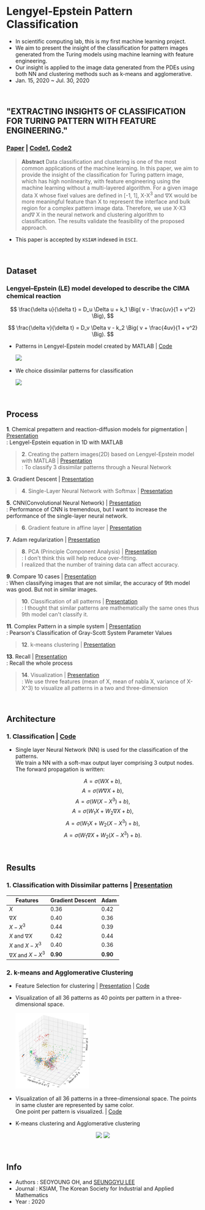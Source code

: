 # Lengyel-Epstein Pattern Classification
- In scientific computing lab, this is my first machine learning project.  
- We aim to present the insight of the classification for pattern images generated from the Turing models using machine learning with feature engineering.
- Our insight is applied to the image data generated from the PDEs using both NN and clustering methods such as k-means and agglomerative.
- Jan. 15, 2020 ~ Jul. 30, 2020

&nbsp;
&nbsp;
&nbsp;

## "EXTRACTING INSIGHTS OF CLASSIFICATION FOR TURING PATTERN WITH FEATURE ENGINEERING."  
### [Paper](https://koreascience.kr/article/JAKO202028959353470.page) | [Code1](https://github.com/standing-o/Machine_Learning_with_Patterns_Based_on_Lengyel-Epstein_model/tree/master/Classification_of_Pattern_Images), [Code2](https://github.com/standing-o/Machine_Learning_with_Patterns_Based_on_Lengyel-Epstein_model/tree/master/Clustering_with_features)
> **Abstract** Data classification and clustering is one of the most common applications of the machine learning. In this paper, we aim to provide the insight of the classification for Turing pattern image, which has high nonlinearity, with feature engineering using the machine learning without a multi-layered algorithm. For a given image data X whose fixel values are defined in [-1, 1], X-X<sup>3</sup> and ∇X would be more meaningful feature than X to represent the interface and bulk region for a complex pattern image data. Therefore, we use X-X3 and∇ X in the neural network and clustering algorithm to classification. The results validate the feasibility of the proposed approach.
- This paper is accepted by `KSIAM` indexed in `ESCI`.


&nbsp;
&nbsp;
&nbsp;

## Dataset
### Lengyel–Epstein (LE) model developed to describe the CIMA chemical reaction

$$
\frac{\delta u}{\delta t} = D_u \Delta u + k_1 \Big( v - \frac{uv}{1 + v^2} \Big),
$$

$$
\frac{\delta v}{\delta t} = D_v \Delta v - k_2 \Big( v + \frac{4uv}{1 + v^2} \Big).
$$


- Patterns in Lengyel-Epstein model created by MATLAB | [Code](https://github.com/standing-o/Lengyel-Epstein_Pattern_Classification/tree/master/Lengyel-Epstein_patterns)
  
  <img src="https://github.com/standing-o/Lengyel-Epstein_Pattern_Classification/blob/master/MD_images/pattern.jpg?raw=True" width="50%">

- We choice dissimilar patterns for classification

  <img src="https://github.com/standing-o/Lengyel-Epstein_Pattern_Classification/blob/master/MD_images/dissimilar_patterns.jpg?raw=True" width="40%">

&nbsp;
&nbsp;
&nbsp;

## Process
**1**. Chemical prepattern and reaction-diffusion models for pigmentation | [Presentation](https://github.com/standing-o/Lengyel-Epstein_Pattern_Classification/blob/master/Presentation/1.%2020200115.pdf)  
    : Lengyel-Epstein equation in 1D with MATLAB  
      
> **2**. Creating the pattern images(2D) based on Lengyel-Epstein model with MATLAB | [Presentation](https://github.com/standing-o/Lengyel-Epstein_Pattern_Classification/blob/master/Presentation/2.%2020200212.pdf)  
    : To classify 3 dissimilar patterns through a Neural Network  
      
**3**. Gradient Descent | [Presentation](https://github.com/standing-o/Lengyel-Epstein_Pattern_Classification/blob/master/Presentation/3.%2020200219.pdf)  
  
> **4**. Single-Layer Neural Network with Softmax | [Presentation](https://github.com/standing-o/Lengyel-Epstein_Pattern_Classification/blob/master/Presentation/4.%2020200226.pdf)  
  
**5**. CNN(Convolutional Neural Network) | [Presentation](https://github.com/standing-o/Lengyel-Epstein_Pattern_Classification/blob/master/Presentation/5.%2020200311.pdf)  
    : Performance of CNN is tremendous, but I want to increase the performance of the single-layer neural network.  
      
> **6**. Gradient feature in affine layer | [Presentation](https://github.com/standing-o/Lengyel-Epstein_Pattern_Classification/blob/master/Presentation/6.%2020200315.pdf)  
  
**7**. Adam regularization | [Presentation](https://github.com/standing-o/Lengyel-Epstein_Pattern_Classification/blob/master/Presentation/7.%2020200323.pdf)  
  
> **8**. PCA (Principle Component Analysis) | [Presentation](https://github.com/standing-o/Lengyel-Epstein_Pattern_Classification/blob/master/Presentation/8.%2020200330.pdf)  
    : I don't think this will help reduce over-fitting.  
I realized that the number of training data can affect accuracy.  
  
**9**. Compare 10 cases | [Presentation](https://github.com/standing-o/Lengyel-Epstein_Pattern_Classification/blob/master/Presentation/9.%2020200413.pdf)  
    : When classifying images that are not similar, the accuracy of 9th model was good. But not in similar images.  
      
> **10**. Classification of all patterns | [Presentation](https://github.com/standing-o/Lengyel-Epstein_Pattern_Classification/blob/master/Presentation/10.%2020200427.pdf)  
    : I thought that similar patterns are mathematically the same ones thus 9th model can't classify it.  
      
**11**. Complex Pattern in a simple system | [Presentation](https://github.com/standing-o/Lengyel-Epstein_Pattern_Classification/blob/master/Presentation/11.%2020200504.pdf)  
    : Pearson's Classification of Gray-Scott System Parameter Values  
      
> **12**. k-means clustering | [Presentation](https://github.com/standing-o/Lengyel-Epstein_Pattern_Classification/blob/master/Presentation/12.%2020200511.pdf)  

**13**. Recall | [Presentation](https://github.com/standing-o/Lengyel-Epstein_Pattern_Classification/blob/master/Presentation/13.%2020200708.pdf)  
    : Recall the whole process

> **14**. Visualization | [Presentation](https://github.com/standing-o/Lengyel-Epstein_Pattern_Classification/blob/master/Presentation/14.%2020200715.pdf)  
    : We use three features (mean of X, mean of nabla X, variance of X-X^3) to visualize all patterns in a two and three-dimension

&nbsp;
&nbsp;
&nbsp;

## Architecture
### 1. Classification | [Code](https://github.com/standing-o/Lengyel-Epstein_Pattern_Classification/tree/master/Classification_of_Pattern_Images)  
- Single layer Neural Network (NN) is used for the classification of the patterns.  
We train a NN with a soft-max output layer comprising 3 output nodes.
The forward propagation is written:  

$$
A = \sigma (WX + b),
$$
$$
A = \sigma (W \nabla X + b),
$$
$$
A = \sigma (W (X-X^3) + b),
$$
$$
A = \sigma (W_1 X + W_2 \nabla X + b),
$$
$$
A = \sigma (W_1 X + W_2 (X-X^3) + b),
$$
$$
A = \sigma (W_1 \nabla X + W_2 (X-X^3) + b).
$$

&nbsp;
&nbsp;
&nbsp;

## Results
### 1. Classification with Dissimilar patterns | [Presentation](https://github.com/standing-o/Lengyel-Epstein_Pattern_Classification/blob/master/Presentation/9.%2020200413.pdf)   
|Features|Gradient Descent|Adam|
|---|---|---|
|$X$|0.36|0.42|
|$\nabla X$|0.40|0.36|
|$X-X^3$|0.44|0.39|
|$X$ and $\nabla X$|0.42|0.44|
|$X$ and $X-X^3$|0.40|0.36|
|$\nabla X$ and $X-X^3$|**0.90**|**0.90**|  


### 2. k-means and Agglomerative Clustering  
- Feature Selection for clustering | [Presentation](https://github.com/standing-o/Lengyel-Epstein_Pattern_Classification/blob/master/Presentation/14.%2020200715.pdf) | [Code](https://github.com/standing-o/Lengyel-Epstein_Pattern_Classification/tree/master/Visualization_with_features)
- Visualization of all 36 patterns as 40 points per pattern in a three-dimensional space.

  <img src="https://github.com/OH-Seoyoung/MachineLearning_with_Patterns_Based_on_Lengyel-Epstein_model/blob/master/MD_images/vis_all.jpg?raw=True" width="40%">

- Visualization of all 36 patterns in a three-dimensional space. The points in same cluster are represented by same color.  
One point per pattern is visualized. | [Code](https://github.com/standing-o/Lengyel-Epstein_Pattern_Classification/tree/master/Clustering_with_features) 
- K-means clustering and Agglomerative clustering

<div align="center">
<img src="https://github.com/standing-o/Lengyel-Epstein_Pattern_Classification/blob/master/MD_images/kmeans.jpg?raw=True" width="40%">   
<img src="https://github.com/standing-o/Lengyel-Epstein_Pattern_Classification/blob/master/MD_images/agg.jpg?raw=True" width="40%"> <br>
</div>

&nbsp;
&nbsp;
&nbsp;

## Info
- Authors : SEOYOUNG OH, and [SEUNGGYU LEE](https://sites.google.com/view/sglee/professor)
- Journal : KSIAM, The Korean Society for Industrial and Applied Mathematics
- Year : 2020
